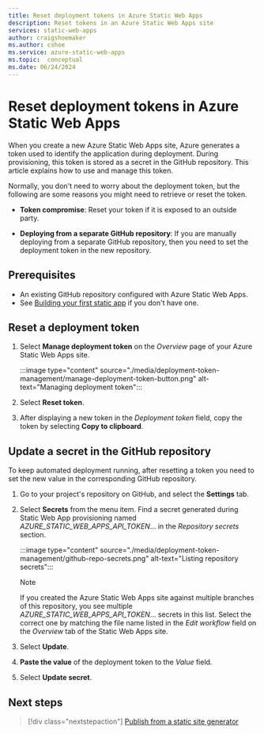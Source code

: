 ```yaml
---
title: Reset deployment tokens in Azure Static Web Apps
description: Reset tokens in an Azure Static Web Apps site
services: static-web-apps
author: craigshoemaker
ms.author: cshoe
ms.service: azure-static-web-apps
ms.topic:  conceptual
ms.date: 06/24/2024
---
```


# Reset deployment tokens in Azure Static Web Apps

When you create a new Azure Static Web Apps site, Azure generates a token used to identify the application during deployment. During provisioning, this token is stored as a secret in the GitHub repository. This article explains how to use and manage this token.

Normally, you don't need to worry about the deployment token, but the following are some reasons you might need to retrieve or reset the token.

* **Token compromise**: Reset your token if it is exposed to an outside party.

* **Deploying from a separate GitHub repository**: If you are manually deploying from a separate GitHub repository, then you need to set the deployment token in the new repository.

## Prerequisites

- An existing GitHub repository configured with Azure Static Web Apps.
- See [Building your first static app](getting-started.md) if you don't have one.

## Reset a deployment token

1. Select **Manage deployment token** on the _Overview_ page of your Azure Static Web Apps site.

    :::image type="content" source="./media/deployment-token-management/manage-deployment-token-button.png" alt-text="Managing deployment token":::

2. Select **Reset token**.

3. After displaying a new token in the _Deployment token_ field, copy the token by selecting **Copy to clipboard**.

## Update a secret in the GitHub repository

To keep automated deployment running, after resetting a token you need to set the new value in the corresponding GitHub repository.

1. Go to your project's repository on GitHub, and select the **Settings** tab.

1. Select **Secrets** from the menu item. Find a secret generated during Static Web App provisioning named _AZURE_STATIC_WEB_APPS_API_TOKEN_... in the _Repository secrets_ section.

    :::image type="content" source="./media/deployment-token-management/github-repo-secrets.png" alt-text="Listing repository secrets":::

    > [!NOTE]
    > If you created the Azure Static Web Apps site against multiple branches of this repository, you see multiple _AZURE_STATIC_WEB_APPS_API_TOKEN_... secrets in this list. Select the correct one by matching the file name listed in the _Edit workflow_ field on the _Overview_ tab of the Static Web Apps site.

1. Select **Update**.

1. **Paste the value** of the deployment token to the _Value_ field.

1. Select **Update secret**.

## Next steps

> [!div class="nextstepaction"]
> [Publish from a static site generator](publish-gatsby.md)
